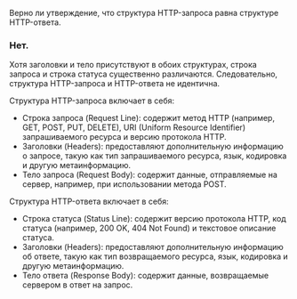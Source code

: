 Верно ли утверждение, что структура HTTP-запроса равна структуре HTTP-ответа.


### Нет. 
Хотя заголовки и тело присутствуют в обоих структурах, строка запроса и строка статуса существенно различаются. Следовательно, структура HTTP-запроса и HTTP-ответа не идентична.

Структура HTTP-запроса включает в себя:

- Строка запроса (Request Line): содержит метод HTTP (например, GET, POST, PUT, DELETE), URI (Uniform Resource Identifier) запрашиваемого ресурса и версию протокола HTTP.
- Заголовки (Headers): предоставляют дополнительную информацию о запросе, такую как тип запрашиваемого ресурса, язык, кодировка и другую метаинформацию.
- Тело запроса (Request Body): содержит данные, отправляемые на сервер, например, при использовании метода POST.

Структура HTTP-ответа включает в себя:

- Строка статуса (Status Line): содержит версию протокола HTTP, код статуса (например, 200 OK, 404 Not Found) и текстовое описание статуса.
- Заголовки (Headers): предоставляют дополнительную информацию об ответе, такую как тип возвращаемого ресурса, язык, кодировка и другую метаинформацию.
- Тело ответа (Response Body): содержит данные, возвращаемые сервером в ответ на запрос.

